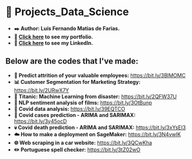 # :battery: Projects_Data_Science

* **:black_nib: Author: Luís Fernando Matias de Farias.**
* **:file_folder: [Click here](https://github.com/Luis20matias/Portfolio) to see my portfolio.**
* **:page_with_curl: [Click here](https://www.linkedin.com/in/lu%C3%ADs-fernando-matias-de-farias-52234b20a/?locale=en_US) to see my LinkedIn.**


## Below are the codes that I've made:

* **:necktie: Predict attrition of your valuable employees:** https://bit.ly/3BlMOMC
* **:bar_chart: Customer Segmentation for Marketing Strategy:** https://bit.ly/2URwX7Y
* **:ship: Titanic: Machine Learning from disaster:** https://bit.ly/2QFW37U
* **:movie_camera: NLP sentiment analysis of films:** https://bit.ly/3OtBunp
* **:syringe: Covid data analysis:** https://bit.ly/39EQTCO
* **:hospital: Covid cases prediction - ARIMA and SARIMAX:** https://bit.ly/3y45ocD
* **:skull: Covid death prediction - ARIMA and SARIMAX:** https://bit.ly/3xYsEI3
* **:cloud: How to make a deployment on SageMaker:** https://bit.ly/3N4vwIK
* **:globe_with_meridians: Web scraping in a car website:** https://bit.ly/3QCwKha
* **:pencil2: Portuguese spell checker:** https://bit.ly/3tZ02wO
